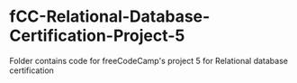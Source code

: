 # fCC-Relational-Database-Certification-Project-5
Folder contains code for freeCodeCamp's project 5 for Relational database certification

